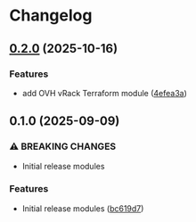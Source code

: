 # Changelog

## [0.2.0](https://github.com/ChainSafe/infra-terraform/compare/aws-route53-0.1.0...aws-route53-0.2.0) (2025-10-16)


### Features

* add OVH vRack Terraform module ([4efea3a](https://github.com/ChainSafe/infra-terraform/commit/4efea3a4fa78fe1710a298a8339f530b3a33970c))

## 0.1.0 (2025-09-09)


### ⚠ BREAKING CHANGES

* Initial release modules

### Features

* Initial release modules ([bc619d7](https://github.com/ChainSafe/infra-terraform/commit/bc619d706ddbd1c27afea994dfeaf69aa429b18b))
